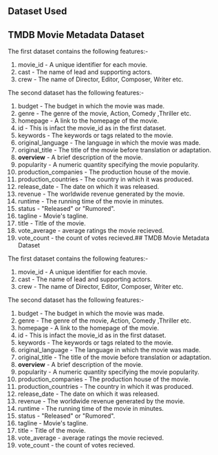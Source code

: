 ## Dataset Used

## TMDB Movie Metadata Dataset

The first dataset contains the following features:-

1. movie_id - A unique identifier for each movie.
2. cast - The name of lead and supporting actors.
3. crew - The name of Director, Editor, Composer, Writer etc.

The second dataset has the following features:-

1. budget - The budget in which the movie was made.
2. genre - The genre of the movie, Action, Comedy ,Thriller etc.
3. homepage - A link to the homepage of the movie.
4. id - This is infact the movie_id as in the first dataset.
5. keywords - The keywords or tags related to the movie.
6. original_language - The language in which the movie was made.
7. original_title - The title of the movie before translation or adaptation.
8. **overview** - A brief description of the movie.
9. popularity - A numeric quantity specifying the movie popularity.
10. production_companies - The production house of the movie.
11. production_countries - The country in which it was produced.
12. release_date - The date on which it was released.
13. revenue - The worldwide revenue generated by the movie.
14. runtime - The running time of the movie in minutes.
15. status - "Released" or "Rumored".
16. tagline - Movie's tagline.
17. title - Title of the movie.
18. vote_average - average ratings the movie recieved.
19. vote_count - the count of votes recieved.## TMDB Movie Metadata Dataset

The first dataset contains the following features:-

1. movie_id - A unique identifier for each movie.
2. cast - The name of lead and supporting actors.
3. crew - The name of Director, Editor, Composer, Writer etc.

The second dataset has the following features:-

1. budget - The budget in which the movie was made.
2. genre - The genre of the movie, Action, Comedy ,Thriller etc.
3. homepage - A link to the homepage of the movie.
4. id - This is infact the movie_id as in the first dataset.
5. keywords - The keywords or tags related to the movie.
6. original_language - The language in which the movie was made.
7. original_title - The title of the movie before translation or adaptation.
8. **overview** - A brief description of the movie.
9. popularity - A numeric quantity specifying the movie popularity.
10. production_companies - The production house of the movie.
11. production_countries - The country in which it was produced.
12. release_date - The date on which it was released.
13. revenue - The worldwide revenue generated by the movie.
14. runtime - The running time of the movie in minutes.
15. status - "Released" or "Rumored".
16. tagline - Movie's tagline.
17. title - Title of the movie.
18. vote_average - average ratings the movie recieved.
19. vote_count - the count of votes recieved.
